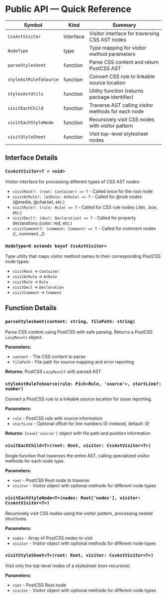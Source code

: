 # Public API — Quick Reference

| Symbol                 | Kind      | Summary                                            |
| ---------------------- | --------- | -------------------------------------------------- |
| `CssAstVisitor`        | interface | Visitor interface for traversing CSS AST nodes     |
| `NodeType`             | type      | Type mapping for visitor method parameters         |
| `parseStylesheet`      | function  | Parse CSS content and return PostCSS AST           |
| `styleAstRuleToSource` | function  | Convert CSS rule to linkable source location       |
| `stylesAstUtils`       | function  | Utility function (returns package identifier)      |
| `visitEachChild`       | function  | Traverse AST calling visitor methods for each node |
| `visitEachStyleNode`   | function  | Recursively visit CSS nodes with visitor pattern   |
| `visitStyleSheet`      | function  | Visit top-level stylesheet nodes                   |

## Interface Details

### `CssAstVisitor<T = void>`

Visitor interface for processing different types of CSS AST nodes:

- `visitRoot?: (root: Container) => T` - Called once for the root node
- `visitAtRule?: (atRule: AtRule) => T` - Called for @rule nodes (@media, @charset, etc.)
- `visitRule?: (rule: Rule) => T` - Called for CSS rule nodes (.btn, .box, etc.)
- `visitDecl?: (decl: Declaration) => T` - Called for property declarations (color: red, etc.)
- `visitComment?: (comment: Comment) => T` - Called for comment nodes (/_ comment _/)

### `NodeType<K extends keyof CssAstVisitor>`

Type utility that maps visitor method names to their corresponding PostCSS node types:

- `visitRoot` → `Container`
- `visitAtRule` → `AtRule`
- `visitRule` → `Rule`
- `visitDecl` → `Declaration`
- `visitComment` → `Comment`

## Function Details

### `parseStylesheet(content: string, filePath: string)`

Parse CSS content using PostCSS with safe parsing. Returns a PostCSS `LazyResult` object.

**Parameters:**

- `content` - The CSS content to parse
- `filePath` - File path for source mapping and error reporting

**Returns:** PostCSS `LazyResult` with parsed AST

### `styleAstRuleToSource(rule: Pick<Rule, 'source'>, startLine?: number)`

Convert a PostCSS rule to a linkable source location for issue reporting.

**Parameters:**

- `rule` - PostCSS rule with source information
- `startLine` - Optional offset for line numbers (0-indexed, default: 0)

**Returns:** `Issue['source']` object with file path and position information

### `visitEachChild<T>(root: Root, visitor: CssAstVisitor<T>)`

Single function that traverses the entire AST, calling specialized visitor methods for each node type.

**Parameters:**

- `root` - PostCSS Root node to traverse
- `visitor` - Visitor object with optional methods for different node types

### `visitEachStyleNode<T>(nodes: Root['nodes'], visitor: CssAstVisitor<T>)`

Recursively visit CSS nodes using the visitor pattern, processing nested structures.

**Parameters:**

- `nodes` - Array of PostCSS nodes to visit
- `visitor` - Visitor object with optional methods for different node types

### `visitStyleSheet<T>(root: Root, visitor: CssAstVisitor<T>)`

Visit only the top-level nodes of a stylesheet (non-recursive).

**Parameters:**

- `root` - PostCSS Root node
- `visitor` - Visitor object with optional methods for different node types
